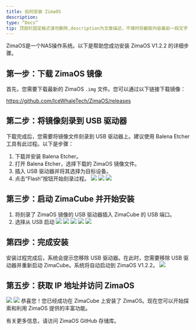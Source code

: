```yaml
---
title: 如何安装 ZimaOS
description:
type: “Docs”
tip: 顶部栏固定格式请勿删除,description为文章描述，不填时将截取内容最前一段文字
---
```

ZimaOS是一个NAS操作系统。以下是帮助您成功安装 ZimaOS V1.2.2 的详细步骤。

## 第一步：下载 ZimaOS 镜像
首先，您需要下载最新的 ZimaOS `.img` 文件。您可以通过以下链接下载镜像：

https://github.com/IceWhaleTech/ZimaOS/releases

## 第二步：将镜像刻录到 USB 驱动器
下载完成后，您需要将镜像文件刻录到 USB 驱动器上。建议使用 Balena Etcher 工具有此过程。以下是步骤：

1. 下载并安装 Balena Etcher。
2. 打开 Balena Etcher，选择下载的 ZimaOS 镜像文件。
3. 插入 USB 驱动器并将其选择为目标设备。
4. 点击“Flash”按钮开始刻录过程。
![](https://manage.icewhale.io/api/static/docs/1722420534282_image.png)
![](https://manage.icewhale.io/api/static/docs/1722420544771_image.png)
![](https://manage.icewhale.io/api/static/docs/1722420558005_image.png)
## 第三步：启动 ZimaCube 并开始安装
1. 将刻录了 ZimaOS 镜像的 USB 驱动器插入 ZimaCube 的 USB 端口。
2. 选择从 USB 启动
![](https://manage.icewhale.io/api/static/docs/1722420609193_image.png)
![](https://manage.icewhale.io/api/static/docs/1722420617802_image.png)
![](https://manage.icewhale.io/api/static/docs/1722420630615_image.png)
![](https://manage.icewhale.io/api/static/docs/1722420644847_image.png)
![](https://manage.icewhale.io/api/static/docs/1722420663108_image.png)
## 第四步：完成安装
安装过程完成后，系统会提示您移除 USB 驱动器。在此时，您需要移除 USB 驱动器并重新启动 ZimaCube。系统将自动启动到 ZimaOS V1.2.2。
![](https://manage.icewhale.io/api/static/docs/1722420697254_image.png)
## 第五步：获取 IP 地址并访问 ZimaOS
![](https://manage.icewhale.io/api/static/docs/1722420740564_image.png)
![](https://manage.icewhale.io/api/static/docs/1722420752348_image.png)
恭喜您！您已经成功在 ZimaCube 上安装了 ZimaOS。现在您可以开始探索和利用 ZimaOS 提供的丰富功能。

有关更多信息，请访问 ZimaOS GitHub 存储库。